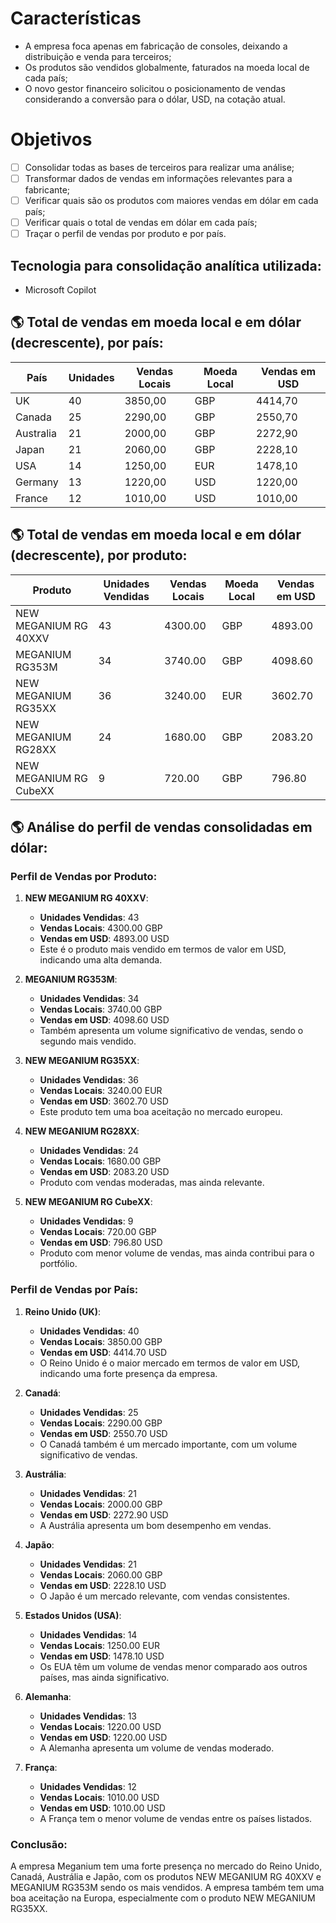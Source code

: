 # Características

- A empresa foca apenas em fabricação de consoles, deixando a distribuição e venda para terceiros;
- Os produtos são vendidos globalmente, faturados na moeda local de cada país;
- O novo gestor financeiro solicitou o posicionamento de vendas considerando a conversão para o dólar, USD, na cotação atual.

# Objetivos

- [ ] Consolidar todas as bases de terceiros para realizar uma análise;
- [ ] Transformar dados de vendas em informações relevantes para a fabricante;
- [ ] Verificar quais são os produtos com maiores vendas em dólar em cada país;
- [ ] Verificar quais o total de vendas em dólar em cada país;
- [ ] Traçar o perfil de vendas por produto e por país.

## Tecnologia para consolidação analítica utilizada:
- Microsoft Copilot

## 🌎 Total de vendas em moeda local e em dólar (decrescente), por país:

|País	|Unidades |Vendas Locais |Moeda Local |Vendas em USD|
|-----|---------|--------------|------------|-------------|
|UK	|40	|3850,00 |GBP	| 4414,70 |
|Canada	|25	|2290,00|GBP	|2550,70 |
|Australia|21	|2000,00|GBP |	2272,90|
|Japan	|21	|2060,00|GBP|	2228,10|
|USA	|14	|1250,00|EUR|	1478,10|
|Germany|13	|1220,00|USD|	1220,00|
|France	|12	|1010,00|USD|	1010,00|

## 🌎 Total de vendas em moeda local e em dólar (decrescente), por produto:

| Produto                  | Unidades Vendidas | Vendas Locais | Moeda Local | Vendas em USD |
|--------------------------|-------------------|---------------|-------------|---------------|
| NEW MEGANIUM RG 40XXV    | 43                | 4300.00       | GBP         | 4893.00       |
| MEGANIUM RG353M          | 34                | 3740.00       | GBP         | 4098.60       |
| NEW MEGANIUM RG35XX      | 36                | 3240.00       | EUR         | 3602.70       |
| NEW MEGANIUM RG28XX      | 24                | 1680.00       | GBP         | 2083.20       |
| NEW MEGANIUM RG CubeXX   | 9                 | 720.00        | GBP         | 796.80        |

## 🌎 Análise do perfil de vendas consolidadas em dólar:
### Perfil de Vendas por Produto:
1. **NEW MEGANIUM RG 40XXV**:
   - **Unidades Vendidas**: 43
   - **Vendas Locais**: 4300.00 GBP
   - **Vendas em USD**: 4893.00 USD
   - Este é o produto mais vendido em termos de valor em USD, indicando uma alta demanda.

2. **MEGANIUM RG353M**:
   - **Unidades Vendidas**: 34
   - **Vendas Locais**: 3740.00 GBP
   - **Vendas em USD**: 4098.60 USD
   - Também apresenta um volume significativo de vendas, sendo o segundo mais vendido.

3. **NEW MEGANIUM RG35XX**:
   - **Unidades Vendidas**: 36
   - **Vendas Locais**: 3240.00 EUR
   - **Vendas em USD**: 3602.70 USD
   - Este produto tem uma boa aceitação no mercado europeu.

4. **NEW MEGANIUM RG28XX**:
   - **Unidades Vendidas**: 24
   - **Vendas Locais**: 1680.00 GBP
   - **Vendas em USD**: 2083.20 USD
   - Produto com vendas moderadas, mas ainda relevante.

5. **NEW MEGANIUM RG CubeXX**:
   - **Unidades Vendidas**: 9
   - **Vendas Locais**: 720.00 GBP
   - **Vendas em USD**: 796.80 USD
   - Produto com menor volume de vendas, mas ainda contribui para o portfólio.

### Perfil de Vendas por País:
1. **Reino Unido (UK)**:
   - **Unidades Vendidas**: 40
   - **Vendas Locais**: 3850.00 GBP
   - **Vendas em USD**: 4414.70 USD
   - O Reino Unido é o maior mercado em termos de valor em USD, indicando uma forte presença da empresa.

2. **Canadá**:
   - **Unidades Vendidas**: 25
   - **Vendas Locais**: 2290.00 GBP
   - **Vendas em USD**: 2550.70 USD
   - O Canadá também é um mercado importante, com um volume significativo de vendas.

3. **Austrália**:
   - **Unidades Vendidas**: 21
   - **Vendas Locais**: 2000.00 GBP
   - **Vendas em USD**: 2272.90 USD
   - A Austrália apresenta um bom desempenho em vendas.

4. **Japão**:
   - **Unidades Vendidas**: 21
   - **Vendas Locais**: 2060.00 GBP
   - **Vendas em USD**: 2228.10 USD
   - O Japão é um mercado relevante, com vendas consistentes.

5. **Estados Unidos (USA)**:
   - **Unidades Vendidas**: 14
   - **Vendas Locais**: 1250.00 EUR
   - **Vendas em USD**: 1478.10 USD
   - Os EUA têm um volume de vendas menor comparado aos outros países, mas ainda significativo.

6. **Alemanha**:
   - **Unidades Vendidas**: 13
   - **Vendas Locais**: 1220.00 USD
   - **Vendas em USD**: 1220.00 USD
   - A Alemanha apresenta um volume de vendas moderado.

7. **França**:
   - **Unidades Vendidas**: 12
   - **Vendas Locais**: 1010.00 USD
   - **Vendas em USD**: 1010.00 USD
   - A França tem o menor volume de vendas entre os países listados.

### Conclusão:
A empresa Meganium tem uma forte presença no mercado do Reino Unido, Canadá, Austrália e Japão, com os produtos NEW MEGANIUM RG 40XXV e MEGANIUM RG353M sendo os mais vendidos. A empresa também tem uma boa aceitação na Europa, especialmente com o produto NEW MEGANIUM RG35XX.
